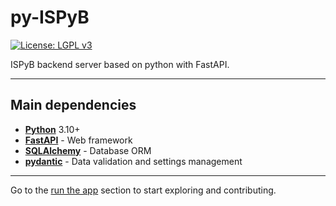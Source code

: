 # py-ISPyB

[![License: LGPL v3](https://img.shields.io/badge/License-LGPL%20v3-blue.svg)](https://www.gnu.org/licenses/lgpl-3.0)

ISPyB backend server based on python with FastAPI.

---

## Main dependencies

- [**Python**](https://www.python.org/) 3.10+
- [**FastAPI**](https://fastapi.tiangolo.com/) - Web framework
- [**SQLAlchemy**](http://www.sqlalchemy.org/) - Database ORM
- [**pydantic**](https://pydantic-docs.helpmanual.io/) - Data validation and settings management

---

Go to the [run the app](run.md) section to start exploring and contributing.
